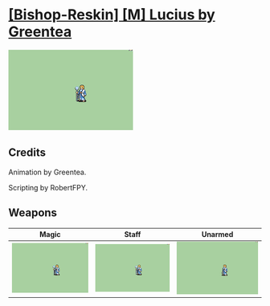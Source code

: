 # [\[Bishop-Reskin\] \[M\] Lucius by Greentea](./)

<img src="./6.%20Magic/Magic_000.png" alt="[Bishop-Reskin] [M] Lucius by Greentea standing" />

## Credits

Animation by Greentea.

Scripting by RobertFPY.

## Weapons


|Magic |Staff |Unarmed |
|  :---: | :---: | :---: |
| <img alt="Magic animation" src="./6.%20Magic/Magic.gif" /> | <img alt="Staff animation" src="./7.%20Staff/Staff.gif" /> | <img alt="Unarmed animation" src="./8.%20Unarmed/Unarmed.gif" /> |
